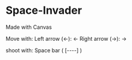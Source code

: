 # Space-Invader
Made with Canvas

Move with: 
Left arrow (←): &larr;
Right arrow (→): &rarr;

shoot with:
Space bar ( [----] )


